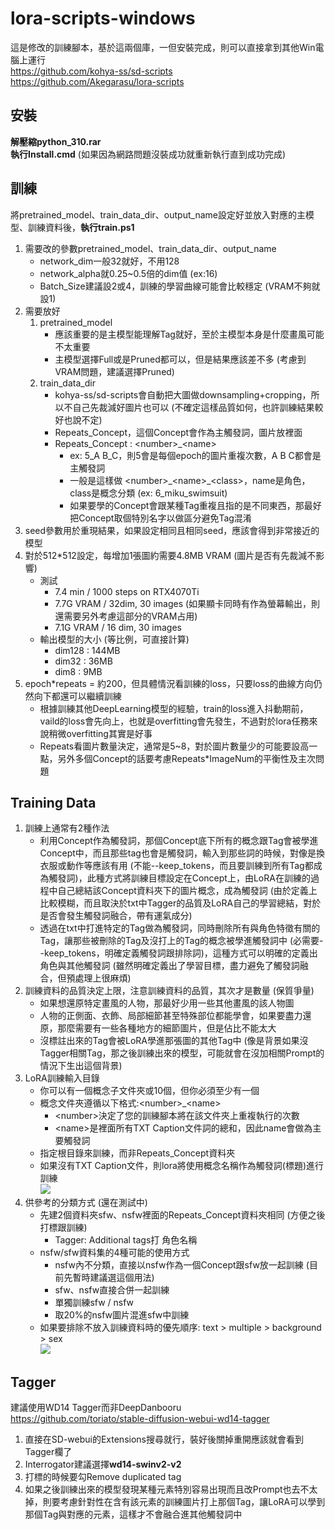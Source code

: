 # lora-scripts-windows
這是修改的訓練腳本，基於這兩個庫，一但安裝完成，則可以直接拿到其他Win電腦上運行<br>
https://github.com/kohya-ss/sd-scripts<br>
https://github.com/Akegarasu/lora-scripts

## 安裝
**解壓縮python_310.rar**<br>
**執行Install.cmd** (如果因為網路問題沒裝成功就重新執行直到成功完成)

## 訓練
將pretrained_model、train_data_dir、output_name設定好並放入對應的主模型、訓練資料後，**執行train.ps1**

1. 需要改的參數pretrained_model、train_data_dir、output_name
   - network_dim一般32就好，不用128
   - network_alpha就0.25~0.5倍的dim值 (ex:16)
   - Batch_Size建議設2或4，訓練的學習曲線可能會比較穩定 (VRAM不夠就設1)
2. 需要放好
   1. pretrained_model
      - 應該重要的是主模型能理解Tag就好，至於主模型本身是什麼畫風可能不太重要
      - 主模型選擇Full或是Pruned都可以，但是結果應該差不多 (考慮到VRAM問題，建議選擇Pruned)
   2. train_data_dir
      - kohya-ss/sd-scripts會自動把大圖做downsampling+cropping，所以不自己先裁減好圖片也可以 (不確定這樣品質如何，也許訓練結果較好也說不定)
      - Repeats_Concept，這個Concept會作為主觸發詞，圖片放裡面
      - Repeats_Concept : \<number>\_\<name>
        - ex: 5\_A B\_C，則5會是每個epoch的圖片重複次數，A B C都會是主觸發詞
        - 一般是這樣做 \<number>\_\<name>\_\<class>，name是角色，class是概念分類 (ex: 6_miku_swimsuit)
        - 如果要學的Concept會跟某種Tag重複且指的是不同東西，那最好把Concept取個特別名字以做區分避免Tag混淆
3. seed參數用於重現結果，如果設定相同且相同seed，應該會得到非常接近的模型
4. 對於512*512設定，每增加1張圖約需要4.8MB VRAM (圖片是否有先裁減不影響)
   - 測試
      - 7.4 min / 1000 steps on RTX4070Ti
      - 7.7G VRAM / 32dim, 30 images (如果顯卡同時有作為螢幕輸出，則還需要另外考慮這部分的VRAM占用)
      - 7.1G VRAM / 16 dim, 30 images
   - 輸出模型的大小 (等比例，可直接計算)
      - dim128 : 144MB
      - dim32 : 36MB
      - dim8 : 9MB
5. epoch*repeats = 約200，但具體情況看訓練的loss，只要loss的曲線方向仍然向下都還可以繼續訓練
   - 根據訓練其他DeepLearning模型的經驗，train的loss進入抖動期前，vaild的loss會先向上，也就是overfitting會先發生，不過對於lora任務來說稍微overfitting其實是好事
   - Repeats看圖片數量決定，通常是5~8，對於圖片數量少的可能要設高一點，另外多個Concept的話要考慮Repeats*ImageNum的平衡性及主次問題

## Training Data
1. 訓練上通常有2種作法
   - 利用Concept作為觸發詞，那個Concept底下所有的概念跟Tag會被學進Concept中，而且那些tag也會是觸發詞，輸入到那些詞的時候，對像是換衣服或動作等應該有用 (不能--keep_tokens，而且要訓練到所有Tag都成為觸發詞)，此種方式將訓練目標設定在Concept上，由LoRA在訓練的過程中自己總結該Concept資料夾下的圖片概念，成為觸發詞 (由於定義上比較模糊，而且取決於txt中Tagger的品質及LoRA自己的學習總結，對於是否會發生觸發詞融合，帶有運氣成分)
   - 透過在txt中打進特定的Tag做為觸發詞，同時刪除所有與角色特徵有關的Tag，讓那些被刪除的Tag及沒打上的Tag的概念被學進觸發詞中  (必需要--keep_tokens，明確定義觸發詞跟排除詞)，這種方式可以明確的定義出角色與其他觸發詞 (雖然明確定義出了學習目標，盡力避免了觸發詞融合，但預處理上很麻煩)
2. 訓練資料的品質決定上限，注意訓練資料的品質，其次才是數量 (保質爭量)
   - 如果想還原特定畫風的人物，那最好少用一些其他畫風的該人物圖
   - 人物的正側面、衣飾、局部細節甚至特殊部位都能學會，如果要盡力還原，那麼需要有一些各種地方的細節圖片，但是佔比不能太大
   - 沒標註出來的Tag會被LoRA學進那張圖的其他Tag中 (像是背景如果沒Tagger相關Tag，那之後訓練出來的模型，可能就會在沒加相關Prompt的情況下生出這個背景)
3. LoRA訓練輸入目錄
   - 你可以有一個概念子文件夾或10個，但你必須至少有一個
   - 概念文件夾遵循以下格式:\<number>\_\<name>
      - \<number>決定了您的訓練腳本將在該文件夾上重複執行的次數
      - \<name>是裡面所有TXT Caption文件詞的總和，因此name會做為主要觸發詞
   - 指定根目錄來訓練，而非Repeats_Concept資料夾
   - 如果沒有TXT Caption文件，則lora將使用概念名稱作為觸發詞(標題)進行訓練<br>
![](https://user-images.githubusercontent.com/33422418/222901478-6b97e7d5-6192-4bea-b6c4-8d6f38d86967.png)
4. 供參考的分類方式 (還在測試中)
   - 先建2個資料夾sfw、nsfw裡面的Repeats_Concept資料夾相同 (方便之後打標跟訓練)
     - Tagger: Additional tags打 角色名稱
   - nsfw/sfw資料集的4種可能的使用方式
     - nsfw內不分類，直接以nsfw作為一個Concept跟sfw放一起訓練 (目前先暫時建議選這個用法)
     - sfw、nsfw直接合併一起訓練
     - 單獨訓練sfw / nsfw
     - 取20%的nsfw圖片混進sfw中訓練
   - 如果要排除不放入訓練資料時的優先順序: text > multiple > background > sex<br>
![](https://user-images.githubusercontent.com/33422418/222903603-9341423d-1750-4baa-bc68-ad05e51b4b6f.png)

## Tagger
建議使用WD14 Tagger而非DeepDanbooru<br>
https://github.com/toriato/stable-diffusion-webui-wd14-tagger

1. 直接在SD-webui的Extensions搜尋就行，裝好後關掉重開應該就會看到Tagger欄了
2. Interrogator建議選擇**wd14-swinv2-v2**
3. 打標的時候要勾Remove duplicated tag
4. 如果之後訓練出來的模型發現某種元素特別容易出現而且改Prompt也去不太掉，則要考慮針對性在含有該元素的訓練圖片打上那個Tag，讓LoRA可以學到那個Tag與對應的元素，這樣才不會融合進其他觸發詞中
